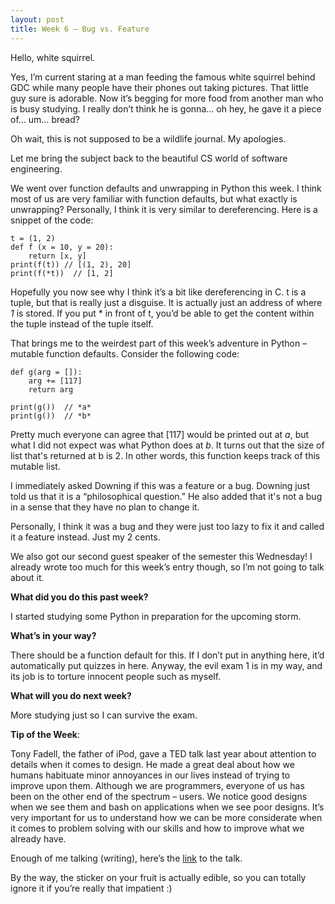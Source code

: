 ```yaml
---
layout: post
title: Week 6 – Bug vs. Feature
---
```

Hello, white squirrel.


Yes, I’m current staring at a man feeding the famous white squirrel behind GDC while many people have their phones out taking pictures. That little guy sure is adorable. Now it’s begging for more food from another man who is busy studying. I really don’t think he is gonna… oh hey, he gave it a piece of… um… bread?


Oh wait, this is not supposed to be a wildlife journal. My apologies.


Let me bring the subject back to the beautiful CS world of software engineering. 


We went over function defaults and unwrapping in Python this week. I think most of us are very familiar with function defaults, but what exactly is unwrapping? Personally, I think it is very similar to dereferencing. Here is a snippet of the code:

```
t = (1, 2)
def f (x = 10, y = 20):
	return [x, y]
print(f(t))	// [(1, 2), 20]
print(f(*t))  // [1, 2]
```

Hopefully you now see why I think it’s a bit like dereferencing in C. t is a tuple, but that is really just a disguise. It is actually just an address of where *1* is stored. If you put * in front of t, you’d be able to get the content within the tuple instead of the tuple itself.


That brings me to the weirdest part of this week’s adventure in Python – mutable function defaults. Consider the following code:

```
def g(arg = []):
	arg += [117]
	return arg

print(g())	// *a*
print(g())	// *b*
```

Pretty much everyone can agree that [117] would be printed out at *a*, but what I did not expect was what Python does at *b*. It turns out that the size of list that's returned at b is 2. In other words, this function keeps track of this mutable list.

I immediately asked Downing if this was a feature or a bug. Downing just told us that it is a “philosophical question.” He also added that it's not a bug in a sense that they have no plan to change it.


Personally, I think it was a bug and they were just too lazy to fix it and called it a feature instead. Just my 2 cents. 


We also got our second guest speaker of the semester this Wednesday! I already wrote too much for this week’s entry though, so I’m not going to talk about it.



**What did you do this past week?**


I started studying some Python in preparation for the upcoming storm.


**What’s in your way?**


There should be a function default for this. If I don’t put in anything here, it’d automatically put quizzes in here. Anyway, the evil exam 1 is in my way, and its job is to torture innocent people such as myself.


**What will you do next week?**


More studying just so I can survive the exam.


**Tip of the Week**: 


Tony Fadell, the father of iPod, gave a TED talk last year about attention to details when it comes to design. He made a great deal about how we humans habituate minor annoyances in our lives instead of trying to improve upon them. Although we are programmers, everyone of us has been on the other end of the spectrum – users. We notice good designs when we see them and bash on applications when we see poor designs. It’s very important for us to understand how we can be more considerate when it comes to problem solving with our skills and how to improve what we already have.

Enough of me talking (writing), here’s the [link]( http://www.ted.com/talks/tony_fadell_the_first_secret_of_design_is_noticing) to the talk.

By the way, the sticker on your fruit is actually edible, so you can totally ignore it if you’re really that impatient :)
